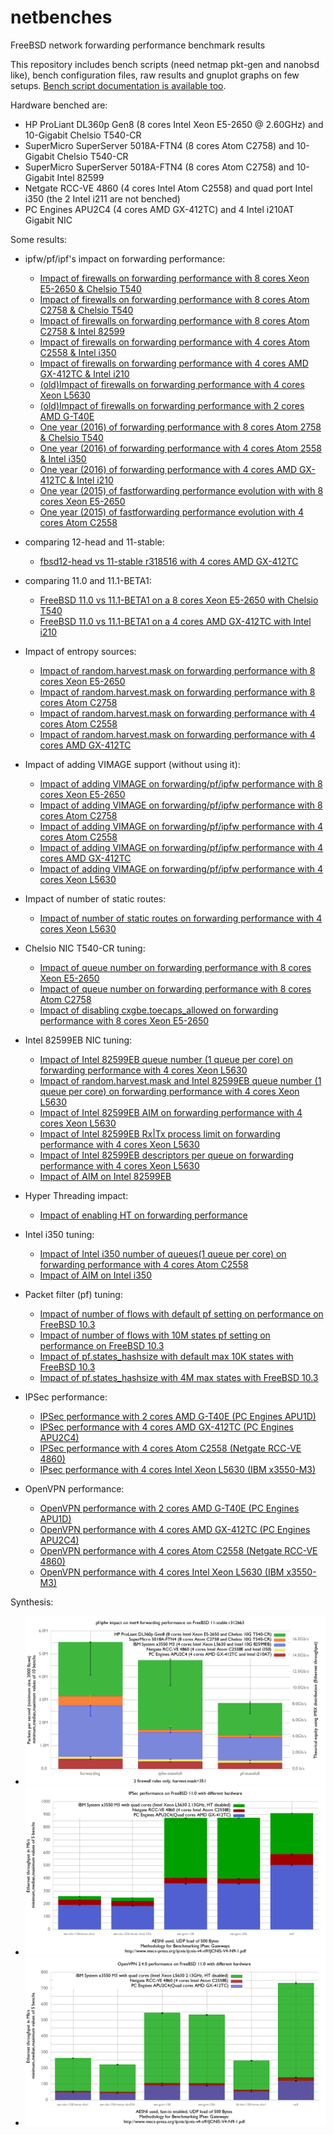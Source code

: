 # netbenches
FreeBSD network forwarding performance benchmark results

This repository includes bench scripts (need netmap pkt-gen and nanobsd like), bench configuration files, raw results and gnuplot graphs on few setups.
[Bench script documentation is available too](doc/README.md).

Hardware benched are:
 - HP ProLiant DL360p Gen8 (8 cores Intel Xeon E5-2650 @ 2.60GHz) and 10-Gigabit Chelsio T540-CR
 - SuperMicro SuperServer 5018A-FTN4 (8 cores Atom C2758) and 10-Gigabit Chelsio T540-CR
 - SuperMicro SuperServer 5018A-FTN4 (8 cores Atom C2758) and 10-Gigabit Intel 82599
 - Netgate RCC-VE 4860 (4 cores Intel Atom C2558) and quad port Intel i350 (the 2 Intel i211 are not benched)
 - PC Engines APU2C4 (4 cores AMD GX-412TC) and 4 Intel i210AT Gigabit NIC

Some results:
 - ipfw/pf/ipf's impact on forwarding performance:
    - [Impact of firewalls on forwarding performance with 8 cores Xeon E5-2650 & Chelsio T540](Xeon_E5-2650-8Cores-Chelsio_T540-CR/forwarding-pf-ipfw/results/fbsd11.1-yandex/README.md)
    - [Impact of firewalls on forwarding performance with 8 cores Atom C2758 & Chelsio T540](Atom_C2758_8Cores-Chelsio_T540-CR/forwarding-pf-ipfw/results/fbsd11.1/README.md)
    - [Impact of firewalls on forwarding performance with 8 cores Atom C2758 & Intel 82599](Atom_C2758_8Cores-Intel_82599/forwarding-pf-ipfw/results/fbsd11.1/README.md)
    - [Impact of firewalls on forwarding performance with 4 cores Atom C2558 & Intel i350](Atom_C2558_4Cores-Intel_i350/forwarding-pf-ipfw/results/fbsd11.1-yandex/README.md)
    - [Impact of firewalls on forwarding performance with 4 cores AMD GX-412TC & Intel i210](AMD_GX-412TC_4Cores_Intel_i210AT/forwarding-pf-ipfw/results/fbsd11.1-yandex/README.md)
    - [(old)Impact of firewalls on forwarding performance with 4 cores Xeon L5630](Xeon_L5630-4Cores-Intel_82599EB/forwarding-pf-ipfw/results/fbsd11-stable.r312663/README.md)
    - [(old)Impact of firewalls on forwarding performance with 2 cores AMD G-T40E](AMD_G-T40E_2Cores_RTL8111E/forwarding-pf-ipfw/results/fbsd11-stable.r312663//README.md)
    - [One year (2016) of forwarding performance with 8 cores Atom 2758 & Chelsio T540](Atom_C2758_8Cores-Chelsio_T540-CR/forwarding-pf-ipfw/results/fbsd.2016/README.md)
    - [One year (2016) of forwarding performance with 4 cores Atom 2558 & Intel i350](Atom_C2558_4Cores-Intel_i350/forwarding-pf-ipfw/results/fbsd.2016/README.md)
    - [One year (2016) of forwarding performance with 4 cores AMD GX-412TC & Intel i210](AMD_GX-412TC_4Cores_Intel_i210AT/forwarding-pf-ipfw/results/fbsd.2016/README.md)
    - [One year (2015) of fastforwarding performance evolution with with 8 cores Xeon E5-2650](Xeon_E5-2650-8Cores-Chelsio_T540-CR/forwarding-pf-ipfw/results/fbsd11-head.2015/README.md)
    - [One year (2015) of fastforwarding performance evolution with 4 cores Atom C2558](Atom_C2558_4Cores-Intel_i350/forwarding-pf-ipfw/results/fbsd11-head.2015/README.md)

 - comparing 12-head and 11-stable:
    - [fbsd12-head vs 11-stable r318516 with 4 cores AMD GX-412TC](AMD_GX-412TC_4Cores_Intel_i210AT/forwarding-pf-ipfw/results/fbsd12-head-vs-11-stable.r318516/README.md)
 - comparing 11.0 and 11.1-BETA1:
    - [FreeBSD 11.0 vs 11.1-BETA1 on a 8 cores Xeon E5-2650 with Chelsio T540](/Xeon_E5-2650-8Cores-Chelsio_T540-CR/forwarding-pf-ipfw/results/fbsd11.0vs11.1/README.md)
    - [FreeBSD 11.0 vs 11.1-BETA1 on a 4 cores AMD GX-412TC with Intel i210](AMD_GX-412TC_4Cores_Intel_i210AT/forwarding-pf-ipfw/results/fbsd11.0vs11.1/README.md)
 - Impact of entropy sources:
    - [Impact of random.harvest.mask on forwarding performance with 8 cores Xeon E5-2650](Xeon_E5-2650-8Cores-Chelsio_T540-CR/kern.random.harvest.mask/results/fbsd11.1/README.md)
    - [Impact of random.harvest.mask on forwarding performance with 8 cores Atom C2758](Atom_C2758_8Cores-Chelsio_T540-CR/kern.random.harvest.mask/results/fbsd11.1/README.md)
    - [Impact of random.harvest.mask on forwarding performance with 4 cores Atom C2558](Atom_C2558_4Cores-Intel_i350/kern.random.harvest.mask/results/fbsd11.1/README.md)
    - [Impact of random.harvest.mask on forwarding performance with 4 cores AMD GX-412TC](AMD_GX-412TC_4Cores_Intel_i210AT/kern.random.harvest.mask/results/fbsd11.1/README.md)

 - Impact of adding VIMAGE support (without using it):
    - [Impact of adding VIMAGE on forwarding/pf/ipfw performance with 8 cores Xeon E5-2650](Xeon_E5-2650-8Cores-Chelsio_T540-CR/forwarding-pf-ipfw/results/fbsd12-head.r317849.VIMAGE/README.md)
    - [Impact of adding VIMAGE on forwarding/pf/ipfw performance with 8 cores Atom C2758](Atom_C2758_8Cores-Chelsio_T540-CR/forwarding-pf-ipfw/results/fbsd12-head.r317849.VIMAGE/README.md)
    - [Impact of adding VIMAGE on forwarding/pf/ipfw performance with 4 cores Atom C2558](Atom_C2558_4Cores-Intel_i350/forwarding-pf-ipfw/results/fbsd12-head.r317849.VIMAGE/README.md)
    - [Impact of adding VIMAGE on forwarding/pf/ipfw performance with 4 cores AMD GX-412TC](AMD_GX-412TC_4Cores_Intel_i210AT/forwarding-pf-ipfw/results/fbsd12-head.r317849.VIMAGE/README.md)
    - [Impact of adding VIMAGE on forwarding/pf/ipfw performance with 4 cores Xeon L5630](Xeon_L5630-4Cores-Intel_82599EB/forwarding-pf-ipfw/results/fbsd12-head.r317849.VIMAGE/README.md)
 - Impact of number of static routes:
    - [Impact of number of static routes on forwarding performance with 4 cores Xeon L5630](Xeon_L5630-4Cores-Intel_82599EB/route-contention/results/fbsd10.2/README.md)
 - Chelsio NIC T540-CR tuning:
    - [Impact of queue number on forwarding performance with 8 cores Xeon E5-2650](Xeon_E5-2650-8Cores-Chelsio_T540-CR/nXxq10g/results/fbsd11-stable.r312663/README.md)
    - [Impact of queue number on forwarding performance with 8 cores Atom C2758](Atom_C2758_8Cores-Chelsio_T540-CR/hw.cxgbe.nXxq10g/results/fbsd11.1/README.md)
    - [Impact of disabling cxgbe.toecaps_allowed on forwarding performance with 8 cores Xeon E5-2650](Xeon_E5-2650-8Cores-Chelsio_T540-CR/cxgbe.toecaps_allowed/results/fbsd11-routing.r287531/README.md)
 - Intel 82599EB NIC tuning:
    - [Impact of Intel 82599EB queue number (1 queue per core) on forwarding performance with 4 cores Xeon L5630](Xeon_L5630-4Cores-Intel_82599EB/ix.num_queues/results/fbsd11-routing.r287531/README.md)	
    - [Impact of random.harvest.mask and Intel 82599EB queue number (1 queue per core) on forwarding performance with 4 cores Xeon L5630](Xeon_L5630-4Cores-Intel_82599EB/ix.num_queues.random.harvest.mask.351/results/fbsd11-routing.r287531/README.md)
	- [Impact of Intel 82599EB AIM on forwarding performance with 4 cores Xeon L5630](Xeon_L5630-4Cores-Intel_82599EB/ix.enable_aim/results/fbsd10.2/README.md)
    - [Impact of Intel 82599EB Rx|Tx process limit on forwarding performance with 4 cores Xeon L5630](Xeon_L5630-4Cores-Intel_82599EB/Xx_process_limit/results/fbsd10.2/README.md)
    - [Impact of Intel 82599EB descriptors per queue on forwarding performance with 4 cores Xeon L5630](Xeon_L5630-4Cores-Intel_82599EB/ix.Xxd/results/fbsd10.2/README.md)
    - [Impact of AIM on Intel 82599EB](Xeon_L5630-4Cores-Intel_82599EB/Intel.aim/results/fbsd11-stable.r312663/README.md)
 - Hyper Threading impact:
    - [Impact of enabling HT on forwarding performance](Xeon_E5-2650-8Cores-Chelsio_T540-CR/machdep.hyperthreading_allowed/results/fbsd11.1/README.md)
 - Intel i350 tuning:
    - [Impact of Intel i350 number of queues(1 queue per core) on forwarding performance with 4 cores Atom C2558](Atom_C2558_4Cores-Intel_i350/hw.igb.num_queues/results/fbsd11.1/README.md)
    - [Impact of AIM on Intel i350](Atom_C2558_4Cores-Intel_i350/hw.igb.enable_aim/results/fbsd11.1/README.md)
 - Packet filter (pf) tuning:
    - [Impact of number of flows with default pf setting on performance on FreeBSD 10.3](Atom_C2558_4Cores-Intel_i350/pf-sessions/results/fbsd10.3/README.md)
    - [Impact of number of flows with 10M states pf setting on performance on FreeBSD 10.3](Atom_C2558_4Cores-Intel_i350/pf-sessions/results/fbsd10.3.10M/README.md)
    - [Impact of pf.states_hashsize with default max 10K states with FreeBSD 10.3](Atom_C2558_4Cores-Intel_i350/pf-states_hashsize/results/fbsd10.3.default10K/README.md)
    - [Impact of pf.states_hashsize with 4M max states with FreeBSD 10.3](Atom_C2558_4Cores-Intel_i350/pf-states_hashsize/results/fbsd10.3.4Mstates/README.md)

 - IPSec performance:
    - [IPSec performance with 2 cores AMD G-T40E (PC Engines APU1D)](AMD_G-T40E_2Cores_RTL8111E/ipsec/results/fbsd11.0/README.md)
    - [IPSec performance with 4 cores AMD GX-412TC (PC Engines APU2C4)](AMD_GX-412TC_4Cores_Intel_i210AT/ipsec/results/fbsd11.0/README.md)
    - [IPSec performance with 4 cores Atom C2558 (Netgate RCC-VE 4860)](Atom_C2558_4Cores-Intel_i350/ipsec/results/fbsd11.0/README.md)
    - [IPsec performance with 4 cores Intel Xeon L5630 (IBM x3550-M3)](Xeon_L5630-4Cores-Intel_82599EB/ipsec/results/fbsd11.0/README.md)

 - OpenVPN performance:
    - [OpenVPN performance with 2 cores AMD G-T40E (PC Engines APU1D)](AMD_G-T40E_2Cores_RTL8111E/openvpn/results/fbsd11.0/README.md)
    - [OpenVPN performance with 4 cores AMD GX-412TC (PC Engines APU2C4)](AMD_GX-412TC_4Cores_Intel_i210AT/openvpn/results/fbsd11.0/README.md)
    - [OpenVPN performance with 4 cores Atom C2558 (Netgate RCC-VE 4860)](Atom_C2558_4Cores-Intel_i350/openvpn/results/fbsd11.0/README.md)
    - [OpenVPN performance with 4 cores Intel Xeon L5630 (IBM x3550-M3)](Xeon_L5630-4Cores-Intel_82599EB/openvpn/results/fbsd11.0/README.md)

Synthesis:
  - ![ipfw/pf's impact on forwarding performance with differents hardware](synthesis/hardware.png)
  - ![IPSec performance on FreeBSD 11.0 with differents hardware](synthesis/ipsec.png)
  - ![OpenVPN 2.40 performance on FreeBSD 11.0 with differents hardware](synthesis/openvpn.png)

